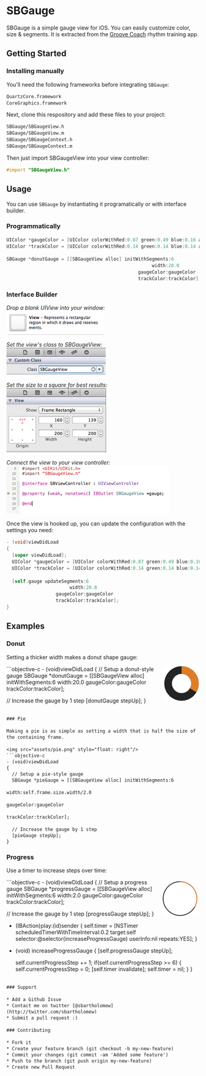 # SBGauge

SBGauge is a simple gauge view for iOS. You can easily customize color, size &amp; segments. It is extracted from the [Groove Coach](http://www.groovecoachapp.com) rhythm training app.

## Getting Started

### Installing manually

You'll need the following frameworks before integrating `SBGauge`:

```bash
QuartzCore.framework
CoreGraphics.framework
```

Next, clone this respository and add these files to your project:

```bash
SBGauge/SBGaugeView.h
SBGauge/SBGaugeView.m
SBGauge/SBGaugeContext.h
SBGauge/SBGaugeContext.m
```

Then just import SBGaugeView into your view controller:

```objective-c
#import "SBGaugeView.h"
```

## Usage

You can use `SBGauge` by instantiating it programatically or with interface builder.

### Programmatically

```objective-c
UIColor *gaugeColor = [UIColor colorWithRed:0.87 green:0.49 blue:0.16 alpha:1.0];
UIColor *trackColor = [UIColor colorWithRed:0.14 green:0.14 blue:0.14 alpha:1.0];

SBGauge *donutGauge = [[SBGaugeView alloc] initWithSegments:6
                                                     width:20.0
                                                gaugeColor:gaugeColor
                                                trackColor:trackColor];

```

### Interface Builder

*Drop a blank UIView into your window:*<br/>
![](assets/ib-guide-view.png)

*Set the view's class to SBGaugeView:*<br/>
![](assets/ib-guide-setclass.png)

*Set the size to a square for best results:*<br/>
![](assets/ib-guide-size.png)

*Connect the view to your view controller:*<br/>
![](assets/ib-guide-connect.png)
<br/>

Once the view is hooked up, you can update the configuration with the settings you need:

```objective-c
- (void)viewDidLoad
{
  [super viewDidLoad];
  UIColor *gaugeColor = [UIColor colorWithRed:0.87 green:0.49 blue:0.16 alpha:1.0];
  UIColor *trackColor = [UIColor colorWithRed:0.14 green:0.14 blue:0.14 alpha:1.0];

  [self.gauge updateSegments:6
                       width:20.0
                  gaugeColor:gaugeColor
                  trackColor:trackColor];
}
```

## Examples

### Donut

Setting a thicker width makes a donut shape gauge:

<img src="assets/donut.png" style="float: right"/>
```objective-c
- (void)viewDidLoad
{
  // Setup a donut-style gauge
  SBGauge *donutGauge = [[SBGaugeView alloc] initWithSegments:6
                                                       width:20.0
                                                  gaugeColor:gaugeColor
                                                  trackColor:trackColor];

  // Increase the gauge by 1 step
  [donutGauge stepUp];
}
```

### Pie

Making a pie is as simple as setting a width that is half the size of the containing frame.

<img src="assets/pie.png" style="float: right"/>
```objective-c
- (void)viewDidLoad
{
  // Setup a pie-style gauge
  SBGauge *pieGauge = [[SBGaugeView alloc] initWithSegments:6
                                                        width:self.frame.size.width/2.0
                                                  gaugeColor:gaugeColor
                                                  trackColor:trackColor];

  // Increase the gauge by 1 step
  [pieGauge stepUp];
}
```

### Progress

Use a timer to increase steps over time:

<img src="assets/progress.png" style="float: right"/>
```objective-c
- (void)viewDidLoad
{
  // Setup a progress gauge
  SBGauge *progressGauge = [[SBGaugeView alloc] initWithSegments:6
                                                        width:2.0
                                                  gaugeColor:gaugeColor
                                                  trackColor:trackColor];

  // Increase the gauge by 1 step
  [progressGauge stepUp];
}

- (IBAction)play:(id)sender {
  self.timer = [NSTimer scheduledTimerWithTimeInterval:0.2
                                           target:self
                                         selector:@selector(increaseProgressGauge)
                                         userInfo:nil
                                          repeats:YES];
}

- (void) increaseProgressGauge {
  [self.progressGauge stepUp];
  
  self.currentProgressStep += 1;
  if(self.currentProgressStep >= 6) {
    self.currentProgressStep = 0;
    [self.timer invalidate];
    self.timer = nil;
  }
}
```

### Support

* Add a Github Issue
* Contact me on twitter [@sbartholomew](http://twitter.com/sbartholomew)
* Submit a pull request :)

### Contributing

* Fork it
* Create your feature branch (git checkout -b my-new-feature)
* Commit your changes (git commit -am 'Added some feature')
* Push to the branch (git push origin my-new-feature)
* Create new Pull Request